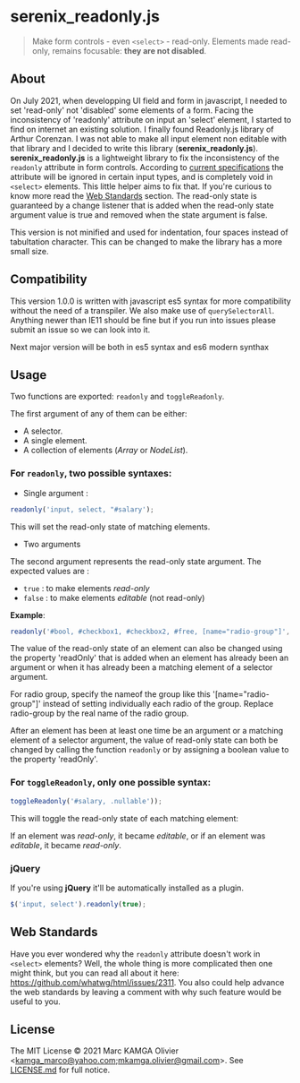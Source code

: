 # serenix_readonly.js

> Make form controls - even `<select>` - read-only. Elements made read-only, remains focusable: **they are not disabled**.

## About

On July 2021, when developping UI field and form in javascript, I needed to set 'read-only' not 'disabled' some elements of a form. Facing the inconsistency of 'readonly' attribute on input an 'select' element, I started to find on internet an existing solution. I finally found Readonly.js library of Arthur Corenzan. I was not able to make all input element non editable with that library and I decided to write this library (**serenix_readonly.js**).
**serenix_readonly.js** is a lightweight library to fix the inconsistency of the `readonly` attribute in form controls. According to [current specifications](https://developer.mozilla.org/en-US/docs/Web/HTML/Element/input#attr-readonly) the attribute will be ignored in certain input types, and is completely void in `<select>` elements. This little helper aims to fix that. If you're curious to know more read the [Web Standards](#web-standards) section.
The read-only state is guaranteed by a change listener that is added when the read-only state argument value is true and removed when the state argument is false. 

This version is not minified and used for indentation, four spaces instead of tabultation character. This can be changed to make the library has a more small size.

## Compatibility

This version 1.0.0 is written with javascript es5 syntax for more compatibility without the need of a transpiler. We also make use of `querySelectorAll`. Anything newer than IE11 should be fine but if you run into issues please submit an issue so we can look into it.

Next major version will be both in es5 syntax and es6 modern synthax 

## Usage


Two functions are exported: `readonly` and `toggleReadonly`.

The first argument of any of them can be either:

- A selector.
- A single element.
- A collection of elements (_Array_ or _NodeList_).

### For `readonly`, two possible syntaxes:

- Single argument : 
```js
readonly('input, select, "#salary');
```

This will set the read-only state of matching elements.

- Two arguments

The second argument represents the read-only state argument. The expected values are :

- `true` : to make elements _read-only_
- `false` : to make elements _editable_ (not read-only)

**Example**: 

```js
readonly('#bool, #checkbox1, #checkbox2, #free, [name="radio-group"]', true);
```
The value of the read-only state of an element can also be changed using the property 'readOnly' that is added when an element has already been an argument or when it has already been a matching element of a selector argument.

For radio group, specify the nameof the group like this '[name="radio-group"]' instead of setting individually each radio of the group. Replace radio-group by the real name of the radio group.

After an element has been at least one time be an argument or a matching element of a selector argument, the value of read-only state can both be changed by calling the function `readonly` or by assigning a boolean value to the property 'readOnly'.

### For `toggleReadonly`, only one possible syntax:

```js
toggleReadonly('#salary, .nullable'));
```

This will toggle the read-only state of each matching element:

If an element was _read-only_, it became _editable_, or if an element was _editable_, it became _read-only_.


### jQuery

If you're using **jQuery** it'll be automatically installed as a plugin.

```js
$('input, select').readonly(true);
```


## Web Standards

Have you ever wondered why the `readonly` attribute doesn't work in `<select>` elements? Well, the whole thing is more complicated then one might think, but you can read all about it here: https://github.com/whatwg/html/issues/2311. You also could help advance the web standards by leaving a comment with why such feature would be useful to you.

## License

The MIT License © 2021 Marc KAMGA Olivier <kamga_marco@yahoo.com;mkamga.olivier@gmail.com>. See [LICENSE.md](LICENSE.md) for full notice.
